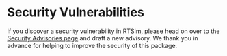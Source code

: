 # Security Vulnerabilities

If you discover a security vulnerability in RTSim, please head on
over to the [Security Advisories page][advisories] and
draft a new advisory.  We thank you in advance for helping to improve the
security of this package.

[advisories]:  https://github.com/sandialabs/rtsim/security/advisories
